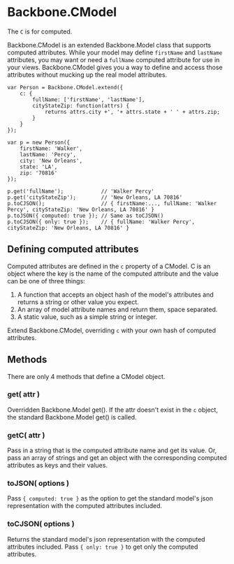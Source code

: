 # Backbone.CModel

The `C` is for computed.

Backbone.CModel is an extended Backbone.Model class that supports computed attributes. 
While your model may define `firstName` and `lastName` attributes, you may want or
need a `fullName` computed attribute for use in your views. Backbone.CModel gives
you a way to define and access those attributes without mucking up the real model
attributes.

```
var Person = Backbone.CModel.extend({
	c: {
		fullName: ['firstName', 'lastName'],
		cityStateZip: function(attrs) {
			returns attrs.city +', '+ attrs.state + ' ' + attrs.zip;
		}
	}
});

var p = new Person({ 
	firstName: 'Walker',
	lastName: 'Percy',
	city: 'New Orleans',
	state: 'LA',
	zip: '70816'
});

p.get('fullName'); 			  // 'Walker Percy'
p.get('cityStateZip'); 		  // 'New Orleans, LA 70816'
p.toCJSON();		          // { firstName:..., fullName: 'Walker Percy', cityStateZip: 'New Orleans, LA 70816' }
p.toJSON({ computed: true }); // Same as toCJSON()
p.toCJSON({ only: true }); 	  // { fullName: 'Walker Percy', cityStateZip: 'New Orleans, LA 70816' }

```

## Defining computed attributes

Computed attributes are defined in the `c` property of a CModel. C is an object where
the key is the name of the computed attribute and the value can be one of three things:

1. A function that accepts an object hash of the model's attributes and returns a string or 
other value you expect.
2. An array of model attribute names and return them, space separated.
3. A static value, such as a simple string or integer.

Extend Backbone.CModel, overriding `c` with your own hash of computed attributes.

## Methods

There are only 4 methods that define a CModel object.

### get( attr )

Overridden Backbone.Model get(). If the attr doesn't exist in the `c` object,
the standard Backbone.Model get() is called.

### getC( attr )

Pass in a string that is the computed attribute name and get its value. Or,
pass an array of strings and get an object with the corresponding computed 
attributes as keys and their values.

### toJSON( options )

Pass `{ computed: true }` as the option to get the standard model's json
representation with the computed attributes included.

### toCJSON( options )

Returns the standard model's json representation with the computed attributes included.
Pass `{ only: true }` to get only the computed attributes.
